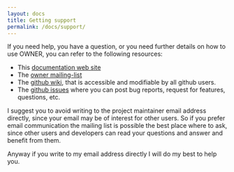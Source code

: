 ```yaml
---
layout: docs
title: Getting support
permalink: /docs/support/
---
```



If you need help, you have a question, or you need further details on how to use
OWNER, you can refer to the following resources:

 - This [documentation web site](http://owner.aeonbits.org) 
 - The [owner mailing-list](http://groups.google.com/group/owner-api)
 - The [github wiki](https://github.com/lviggiano/owner/wiki), that is 
   accessible and modifiable by all github users.
 - The [github issues](https://github.com/lviggiano/owner/issues) where you can
   post bug reports, request for features, questions, etc.
   
I suggest you to avoid writing to the project maintainer email address directly, 
since your email may be of interest for other users. So if you prefer email 
communication the mailing list is possible the best place where to ask, since 
other users and developers can read your questions and answer and benefit from 
them.

Anyway if you write to my email address directly I will do my best to help you.
